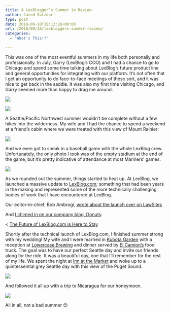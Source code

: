 ```yaml
---
title: A LexBlogger’s Summer in Review
author: Jared Sulzdorf
type: post
date: 2018-09-18T19:12:28+00:00
url: /2018/09/18/lexbloggers-summer-review/
categories:
  - "What's This!?"

---
```

This was one of the most eventful summers in my life both personally and professionally. In July, Garry (LexBlog&#8217;s COO) and I had a chance to go to Chicago and spend some time talking about LexBlog&#8217;s future product line and general opportunities for integrating with our platform. It&#8217;s not often that I get an opportunity to do face-to-face meetings of these sort, and it was nice to get back in the saddle. It was also my first time visiting Chicago, and Garry seemed more than happy to drag me around.

![](/img/20180709_190632-1.jpeg "")

![](/img/20180710_162351.jpeg "")

<!--more-->

A Seattle/Pacific Northwest summer wouldn&#8217;t be complete without a few hikes into the wilderness. My wife and I had the chance to spend a weekend at a friend&#8217;s cabin where we were treated with this view of Mount Rainier:

![](/img/20180714_161453.jpeg "")

And we even got to sneak in a baseball game with the whole LexBlog crew. Unfortunately, the only photo I took was of the empty stadium at the end of the game, but it&#8217;s pretty indicative of attendance at most Mariners&#8217; games.

![](/img/20180725_160409.jpeg "")

As we rounded out the summer, things started to heat up. At LexBlog, we launched a massive update to [LexBlog.com][1]; something that had been years in the making and represented some of the more technically challenging bodies of work that I have encountered at LexBlog.

Our editor-in-chief, Bob Ambrogi, [wrote about the launch over on LawSites][2]

And [I chimed in on our company blog, Donuts][3]:

< <a href="https://donuts.lexblog.com/2018/09/future-lexblog-com-stay/">The Future of LexBlog.com is Here to Stay</a>



Shortly after the technical launch of LexBlog.com, I finished summer strong with my wedding! My wife and I were married in [Kubota Garden][4] with a reception at [Lowercase Brewing][5] and dinner served by [El Camion&#8217;s][6] food truck. The goal was to have our perfect Seattle day and invite our friends along for the ride. It was a beautiful day, one that I&#8217;ll remember for the rest of my life. We spent the night at [Inn at the Market][7] and woke up to a quintessential grey Seattle day with this view of the Puget Sound.

![](/img/20180812_125210.jpeg "")

And followed it all up with a trip to Nicaragua for our honeymoon.

![](/img/20180818_195937.jpeg "")

All in all, not a bad summer 😉

 [1]: https://www.lexblog.com/
 [2]: https://www.lawsitesblog.com/2018/09/new-platform-launches-global-legal-news-commentary.html
 [3]: https://donuts.lexblog.com/2018/09/future-lexblog-com-stay/
 [4]: http://www.kubotagarden.org/
 [5]: http://www.lowercasebrewing.com/
 [6]: http://www.elcamionseattle.com/
 [7]: http://www.innatthemarket.com/